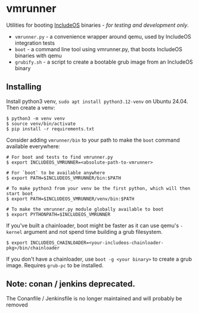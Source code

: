 # vmrunner
Utilities for booting [IncludeOS](https://github.com/includeos/includeos) binaries - _for testing and development only_. 

- `vmrunner.py` - a convenience wrapper around qemu, used by IncludeOS integration tests
- `boot`        - a command line tool using vmrunner.py, that boots IncludeOS binaries with qemu
- `grubify.sh`  - a script to create a bootable grub image from an IncludeOS binary


## Installing
Install python3 venv, `sudo apt install python3.12-venv` on Ubuntu 24.04. Then create a venv:
```
$ python3 -m venv venv
$ source venv/bin/activate
$ pip install -r requirements.txt
```
Consider adding `vmrunner/bin` to your path to make the `boot` command available everywhere:
```
# For boot and tests to find vmrunner.py
$ export INCLUDEOS_VMRUNNER=<absolute-path-to-vmrunner>

# For `boot` to be available anywhere
$ export PATH=$INCLUDEOS_VMRUNNER/bin:$PATH

# To make python3 from your venv be the first python, which will then start boot
$ export PATH=$INCLUDEOS_VMRUNNER/venv/bin:$PATH

# To make the vmrunner.py module globally available to boot 
$ export PYTHONPATH=$INCLUDEOS_VMRUNNER
```
If you've built a chainloader, boot might be faster as it can use qemu's `-kernel` argument and not spend time building a grub filesystem.
```
$ export INCLUDEOS_CHAINLOADER=<your-includeos-chainloader-pkg>/bin/chainloader
```
If you don't have a chainloader, use `boot -g <your binary>` to create a grub image. Requires `grub-pc` to be installed.

## Note: conan / jenkins deprecated.
The Conanfile / Jenkinsfile is no longer maintained and will probably be removed

